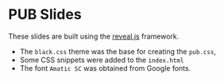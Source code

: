 # PUB Slides

These slides are built using the [reveal.js](http://revealjs.com/) framework.

* The `black.css` theme was the base for creating the `pub.css`,
* Some CSS snippets were added to the `index.html`
* The font `Amatic SC` was obtained from Google fonts.
